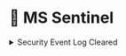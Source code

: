 # 👺 MS Sentinel

<details>

<summary>Security Event Log Cleared </summary>

```kusto
// MITRE T1070 Indicator Removal on the host

let timeframe =1d;
SecurityEvent
| where TimeGenerated >= ago(timeframe)
| where EventID == 1102 and EventSourceName == "Microsoft-Windows-Eventlog"
| sumarize StartTimeUtc = min(TimeGenerated), EndTimeUtc = max(TimeGenerated), EventCount = count() by computer, Account, EventID, Activity
```

</details>

